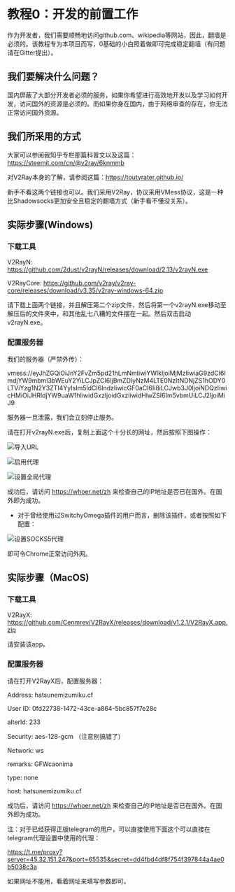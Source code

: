 # 教程0：开发的前置工作

作为开发者，我们需要顺畅地访问github.com、wikipedia等网站，因此，翻墙是必须的。该教程专为本项目而写，0基础的小白照着做即可完成稳定翻墙（有问题请在Gitter提出）。

## 我们要解决什么问题？

国内屏蔽了大部分开发者必须的服务，如果你希望进行高效地开发以及学习如何开发，访问国外的资源是必须的。而如果你身在国内，由于网络审查的存在，你无法正常访问国外资源。

## 我们所采用的方式

大家可以参阅我知乎专栏那篇科普文以及这篇：https://steemit.com/cn/@v2ray/6knmmb

对V2Ray本身的了解，请参阅这篇：https://toutyrater.github.io/

新手不看这两个链接也可以。我们采用V2Ray，协议采用VMess协议，这是一种比Shadowsocks更加安全且稳定的翻墙方式（新手看不懂没关系）。

## 实际步骤(Windows)

### 下载工具

V2RayN: https://github.com/2dust/v2rayN/releases/download/2.13/v2rayN.exe

V2RayCore: https://github.com/v2ray/v2ray-core/releases/download/v3.35/v2ray-windows-64.zip

请下载上面两个链接，并且解压第二个zip文件，然后将第一个v2rayN.exe移动至解压后的文件夹中，和其他乱七八糟的文件摆在一起。然后双击启动v2rayN.exe。

### 配置服务器

我们的服务器（严禁外传）：

vmess://eyJhZGQiOiJnY2FvZm5pd21hLmNmIiwiYWlkIjoiMjMzIiwiaG9zdCI6ImdjYW9mbml3bWEuY2YiLCJpZCI6IjBmZDIyNzM4LTE0NzItNDNjZS1hODY0LTViYzg1N2Y3ZTI4YyIsIm5ldCI6IndzIiwicGF0aCI6Ii8iLCJwb3J0IjoiNDQzIiwicHMiOiJHRldjYW9uaW1hIiwidGxzIjoidGxzIiwidHlwZSI6Im5vbmUiLCJ2IjoiMiJ9

服务器一旦泄露，我们会立刻停止服务。

请在打开v2rayN.exe后，复制上面这个十分长的网址，然后按照下图操作：

![导入URL](https://files.gitter.im/jihezhi/Lobby/AL3O/image.png "导入URL")

![启用代理](https://files.gitter.im/jihezhi/Lobby/8ePy/image.png "启用代理")

![设置全局代理](https://files.gitter.im/jihezhi/Lobby/MGLK/image.png "设置全局代理")

成功后，请访问 https://whoer.net/zh 来检查自己的IP地址是否已在国外。在国外即为成功。

* 对于曾经使用过SwitchyOmega插件的用户而言，删除该插件，或者按照如下配置：

![设置SOCKS5代理](https://files.gitter.im/jihezhi/Lobby/58K5/image.png "设置SOCKS5代理")

即可令Chrome正常访问外网。

## 实际步骤（MacOS)

### 下载工具

V2RayX: https://github.com/Cenmrev/V2RayX/releases/download/v1.2.1/V2RayX.app.zip

请安装该app。

### 配置服务器

请在打开V2RayX后，配置服务器：

Address: hatsunemizumiku.cf

User ID: 0fd22738-1472-43ce-a864-5bc857f7e28c

alterId: 233

Security: aes-128-gcm （注意别搞错了）

Network: ws

remarks: GFWcaonima

type: none

host: hatsunemizumiku.cf

成功后，请访问 https://whoer.net/zh 来检查自己的IP地址是否已在国外。在国外即为成功。



注：对于已经获得正版telegram的用户，可以直接使用下面这个可以直接在telegram代理设置中使用的代理：

https://t.me/proxy?server=45.32.151.247&port=65535&secret=dd4fbd4df8f754f397844a4ae0b5038c3a

如果网址不能用，看着网址来填写参数即可。
